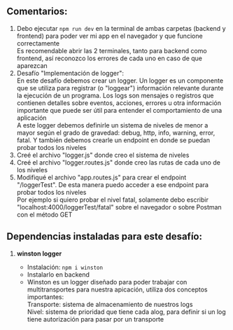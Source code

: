 ## Comentarios:

1. Debo ejecutar `npm run dev` en la terminal de ambas carpetas (backend y frontend) para poder ver mi app en el navegador y que funcione correctamente <br>
   Es recomendable abrir las 2 terminales, tanto para backend como frontend, así reconozco los errores de cada uno en caso de que aparezcan
2. Desafío "Implementación de logger": <br>
   En este desafío debemos crear un logger. Un logger es un componente que se utiliza para registrar (o "loggear") información relevante durante la ejecución de un programa. Los logs son mensajes o registros que contienen detalles sobre eventos, acciones, errores u otra información importante que puede ser útil para entender el comportamiento de una aplicación <br>
   A este logger debemos definirle un sistema de niveles de menor a mayor según el grado de gravedad: debug, http, info, warning, error, fatal. Y también debemos crearle un endpoint en donde se puedan probar todos los niveles <br>
3. Creé el archivo "logger.js" donde creo el sistema de niveles 
4. Creé el archivo "logger.routes.js" donde creo las rutas de cada uno de los niveles
5. Modifiqué el archivo "app.routes.js" para crear el endpoint "/loggerTest". De esta manera puedo acceder a ese endpoint para probar todos los niveles <br>
   Por ejemplo si quiero probar el nivel fatal, solamente debo escribir "localhost:4000/loggerTest/fatal" sobre el navegador o sobre Postman con el método GET <br>


## Dependencias instaladas para este desafío:

1. **winston logger**

   - Instalación: `npm i winston`
   - Instalarlo en backend
   - Winston es un logger diseñado para poder trabajar con multitransportes para nuestra apicación, utiliza dos conceptos importantes: <br>
   Transporte: sistema de almacenamiento de nuestros logs <br>
   Nivel: sistema de prioridad que tiene cada alog, para definir si un log tiene autorización para pasar por un transporte